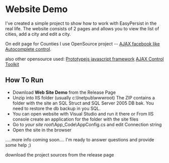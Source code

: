 # Website Demo
I've created a simple project to show how to work with EasyPersist in the real life.
The website consists of 2 pages and allows you to view the list of cities, add a city and edit a city.

On edit page for Counties I use OpenSource project -- [AJAX facebook like  Autocomplete control](http://convincingmail.com/autosuggest-autocomplete.aspx).

also other opensource used:
[Prototypejs javascript framework](http://www.prototypejs.org)
[AJAX Control Toolkit](http://www.codeplex.com/AtlasControlToolkit)

## How To Run
* Download **Web Site Demo** from the Release Page
* Unzip into IIS folder (usually c:\Inetpub\wwwroot\) The ZIP contains a folder with the site an SQL Struct and SQL Server 2005 DB bak. You need to restore the db backup in you SQL. 
* You can open website with Visual Studio and run it there or From IIS console create an application for the folder with the site files
* Go to _your site root_\App_Code\AppConfig.cs and edit Connection string 
* Open the site in the browser


.....more info coming soon.... I'm ready to answer questions and provide some help ;)

download the project sources from the release page